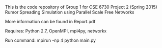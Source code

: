 This is the code repository of Group 1 for CSE 6730 Project 2 (Spring 2015)
Rumor Spreading Simulation using Parallel Scale Free Networks

More information can be found in Report.pdf

Requires: Python 2.7, OpenMPI, mpi4py, networkx

Run command: mpirun -np 4 python main.py
